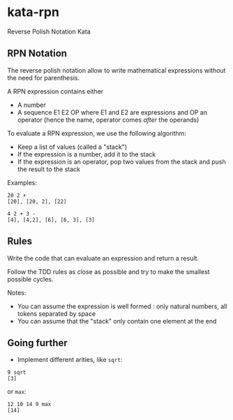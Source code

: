 # kata-rpn
Reverse Polish Notation Kata

## RPN Notation

The reverse polish notation allow to write mathematical expressions without the need for parenthesis.

A RPN expression contains either

* A number
* A sequence E1 E2 OP where E1 and E2 are expressions and OP an operator (hence the name, operator
  comes *after* the operands)

To evaluate a RPN expression, we use the following algorithm:

* Keep a list of values (called a "stack")
* If the expression is a number, add it to the stack 
* If the expression is an operator, pop two values from the stack and push the result to the stack

Examples:

```
20 2 +
[20], [20, 2], [22]

4 2 + 3 - 
[4], [4,2], [6], [6, 3], [3]
``` 

## Rules

Write the code that can evaluate an expression and return a result.

Follow the TDD rules as close as possible and try to make the smallest possible cycles.

Notes:
* You can assume the expression is well formed : only natural numbers, all tokens separated by space
* You can assume that the "stack" only contain one element at the end


## Going further

* Implement different arities, like `sqrt`:

```
9 sqrt
[3]
``` 

or `max`:

```
12 10 14 9 max
[14]
```
